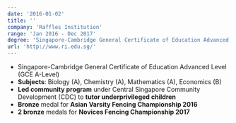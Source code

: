 ```yaml
---
date: '2016-01-02'
title: ''
company: 'Raffles Institution'
range: 'Jan 2016 - Dec 2017'
degree: 'Singapore-Cambridge General Certificate of Education Advanced Level (GCE A-Level)'
url: 'http://www.ri.edu.sg/'
---
```


- Singapore-Cambridge General Certificate of Education Advanced Level (GCE A-Level)
- **Subjects**: Biology (A), Chemistry (A), Mathematics (A), Economics (B)
- **Led community program** under Central Singapore Community Development (CDC) to **tutor underprivileged children**
- **Bronze** medal for **Asian Varsity Fencing Championship 2016**
- **2 bronze** medals for **Novices Fencing Championship 2017**